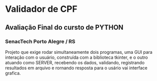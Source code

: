 # Validador de CPF
## Avaliação Final do cursto de PYTHON
### SenacTech Porto Alegre / RS
Projeto que exige rodar simultaneamente dois programas, uma GUI para interação com o usuário,
construída com a biblioteca tkinter, e o outro atuando como SERVER, recebendo os dados, validando,
registrando resultados em arquivo e rornando resposta para o usário vai interface grafica. 
